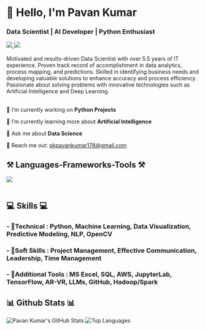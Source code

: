 <h1 align="left">👋 Hello, I'm Pavan Kumar</h1>
<h3 align="left">Data Scientist | AI Developer | Python Enthusiast</h3>


<div align="left"> 
  <a href="mailto:pkpavankumar178@gmail.com" target="_blank">
    <img src="https://img.shields.io/badge/Gmail-D14836?style=for-the-badge&logo=gmail&logoColor=white" target="_blank" />
  </a> 
  <a href="https://www.linkedin.com/in/g-r-pavan-kumar/" target="_blank">
    <img src="https://img.shields.io/badge/LinkedIn-0077B5?style=for-the-badge&logo=linkedin&logoColor=white" target="_blank" />
  </a>
</div>

<br> 
Motivated and results-driven Data Scientist with over 5.5 years of IT experience. Proven track record of accomplishment in data analytics, process mapping, and predictions.
Skilled in identifying business needs and developing valuable solutions to enhance accuracy and process efficiency.
Passionate about solving problems with innovative technologies such as Artificial Intelligence and Deep Learning. <br>

<br> 

<div align="left">
 
 🔭 I’m currently working on **Python Projects**
 
 🌱 I’m currently learning more about **Artificial Intelligence**

💬 Ask me about **Data Science**

📧 Reach me out: pkpavankumar178@gmail.com

 </div>

<h2 align="left">⚒️ Languages-Frameworks-Tools ⚒️</h2>
<div align="left">
    <img src="https://skillicons.dev/icons?i=python,opencv,mysql,github,tensorflow" /><br>
</div>

<br/>

<div align="left">
    <h2 align="left">💻 Skills 💻</h2>
        <h3>- 📕Technical : Python, Machine Learning, Data Visualization, Predictive Modeling, NLP, OpenCV</h3>
        <h3>- 📗Soft Skills :  Project Management, Effective Communication, Leadership, Time Management</h3>
        <h3>- 📙Additional Tools :  MS Excel, SQL, AWS, JupyterLab, TensorFlow, AR-VR, LLMs, GitHub, Hadoop/Spark</h3>

 </div>


<h2 align="left">📊 Github Stats 📊</h2>

![Pavan Kumar's GitHub Stats](https://github-readme-stats.vercel.app/api?username=pavan178&show_icons=true&theme=radical&hide_rank=true)
![Top Languages](https://github-readme-stats.vercel.app/api/top-langs/?username=pavan178&show_icons=true&theme=radical)
